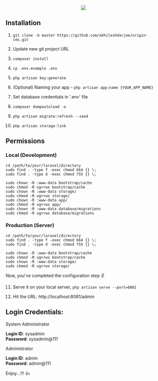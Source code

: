 <div align="center">
    <img src="/public/img/logo-big.svg">
</div>

## Installation
  
1. `git clone -b master https://github.com/akhileshdarjee/origin-cms.git`

2. Update new git project URL

3. `composer install`

4. `cp .env.example .env`

5. `php artisan key:generate`

6. (Optional) Naming your app - `php artisan app:name {YOUR_APP_NAME}`

7. Set database credentials in '.env' file

8. `composer dumpautoload -o`

9. `php artisan migrate:refresh --seed`

10. `php artisan storage:link`
  
  
## Permissions

### Local (Development)
  
```
cd /path/to/your/laravel/directory
sudo find . -type f -exec chmod 664 {} \;
sudo find . -type d -exec chmod 755 {} \;

sudo chown -R :www-data bootstrap/cache
sudo chmod -R ug+rwx bootstrap/cache
sudo chown -R :www-data storage/
sudo chmod -R ug+rwx storage/
sudo chown -R :www-data app/
sudo chmod -R ug+rwx app/
sudo chown -R :www-data database/migrations
sudo chmod -R ug+rwx database/migrations
```

### Production (Server)
  
```
cd /path/to/your/laravel/directory
sudo find . -type f -exec chmod 664 {} \;
sudo find . -type d -exec chmod 755 {} \;

sudo chown -R :www-data bootstrap/cache
sudo chmod -R ug+rwx bootstrap/cache
sudo chown -R :www-data storage/
sudo chmod -R ug+rwx storage/
```

  
Now, you've completed the configuration step :v:

11. Serve it on your local server, `php artisan serve --port=8081`
  
12. Hit the URL: http://localhost:8081/admin  
  
## Login Credentials:
  
System Administrator
  
**Login ID**: sysadmin  
**Password**: sysadmin@111  
  
Administrator
  
**Login ID**: admin  
**Password**: admin@111  
  
  
Enjoy...!!! :thumbsup: